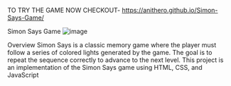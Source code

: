 TO TRY THE GAME NOW CHECKOUT- https://anithero.github.io/Simon-Says-Game/

Simon Says Game
![image](https://github.com/Anithero/Simon-Says-Game/assets/97883650/2059e596-c85b-49a9-acc2-d8eed83df873)


Overview
Simon Says is a classic memory game where the player must follow a series of colored lights generated by the game. The goal is to repeat the sequence correctly to advance to the next level. This project is an implementation of the Simon Says game using HTML, CSS, and JavaScript
